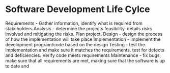 # Software Development Life Cylce

Requirements - Gather information, identify what is required from stakeholders
Analysis - determine the projects feasibility. details risks involved and mitigating the risks. Plan project.
Design - design the process of how the implementation will take place
Implementation - implement the development program/code based on the design
Testing - test the implementation and make sure it matches the requirements. test for defects and deficiencies. Verify code meets requirements
Maintenance - fix bugs, make sure that all requirements are met, making sure that the software is up to date and
